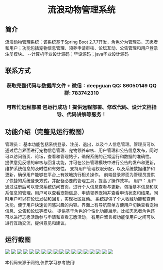 <p><h1 align="center">流浪动物管理系统</h1></p>

## 简介
流浪动物管理系统：该系统基于Spring Boot 2.7.7开发，角色分为管理员、志愿者和用户；功能包括宠物信息管理、领养申请审核、论坛互动、公告管理和用户登录注册模块。    --计算机毕业设计源码；毕设源码；java毕业设计源码


## 联系方式
<p><h3 align="center">获取完整代码与数据库文件 + 微信：deepguan QQ: 86050149 QQ群: 783742310</h3></p>
<p><h3 align="center">可帮忙远程部署 包运行成功！提供远程部署、修改代码、设计文档指导、代码讲解等服务！</h3></p>

## 功能介绍（完整见运行截图）
管理员： 基本功能包括系统登录、注册、退出，以及个人信息管理。管理员可以通过后台界面进行宠物信息管理、宠物领养审核、用户管理和公告信息发布，同时可以访问首页、论坛，查看和管理帖子，确保系统的正常运行和数据的准确性。 提供意见反馈的审核与回复功能，并可在公告管理模块中进行公告的发布和更新，维护系统信息的及时性和有效性。 支持用户管理权限分配，以及系统数据维护和更新，确保用户能够在平台上有效地执行相关操作。 前端登录界面为管理员提供了快捷的系统登录方式，并配备必要的管理工具，提高了操作效率。
用户： 用户通过注册后可以登录系统访问首页，进行个人信息查看与更新，包括基本信息和联系信息的管理。用户可以查看宠物信息、申请领养宠物并查看申请状态和结果。同时用户可以在论坛发帖和回复，实现社区互动。 系统提供了个人收藏功能和查询功能，便于用户快速访问感兴趣的内容。界面上有导航菜单方便用户切换查看宠物信息、公告和论坛等模块。 提供基于角色的个性化功能展示，比如志愿者角色还可以进行志愿活动参与申请和查看志愿活动。 有用户留言板功能使用户之间可以进行互动交流，提供意见和建议。


## 运行截图
![](img/001.jpg)
![](img/002.jpg)
![](img/003.jpg)
![](img/004.jpg)
![](img/005.jpg)
![](img/006.jpg)
![](img/007.jpg)
![](img/008.jpg)
![](img/009.jpg)
![](img/010.jpg)
![](img/011.jpg)
![](img/012.jpg)
![](img/013.jpg)
![](img/014.jpg)
![](img/015.jpg)
![](img/016.jpg)
![](img/017.jpg)
![](img/018.jpg)

<p>本代码来源于网络,仅供学习参考使用!</p>
